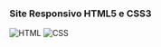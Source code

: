 ### Site Responsivo HTML5 e CSS3
![HTML](https://img.shields.io/badge/-HTML-E34F26?logo=html5&logoColor=white&style=flat-square&maxHeight=200)
![CSS](https://img.shields.io/badge/-CSS-1572B6?logo=css3&logoColor=white&style=flat-square&maxHeight=200)

